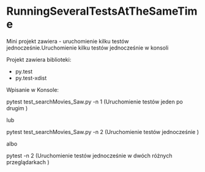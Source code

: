# RunningSeveralTestsAtTheSameTime


Mini projekt zawiera - uruchomienie kilku testów jednocześnie.Uruchomienie kilku testów jednocześnie w konsoli 

Projekt zawiera biblioteki:
- py.test
- py.test-xdist

Wpisanie w Konsole:

pytest test_searchMovies_Saw.py -n 1 (Uruchomienie  testów jeden po drugim )

lub

pytest test_searchMovies_Saw.py -n 2 (Uruchomienie testów jednocześnie )

albo

pytest -n 2 (Uruchomienie testów jednocześnie w dwóch różnych przeglądarkach )


